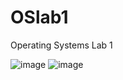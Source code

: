 # OSlab1
Operating Systems Lab 1

![image](https://user-images.githubusercontent.com/89746831/157379399-5100b18a-3053-4521-9cbb-126038d766f4.png)
![image](https://user-images.githubusercontent.com/89746831/157379406-ea260342-5cfc-453f-9c0e-1acab9038cce.png)
